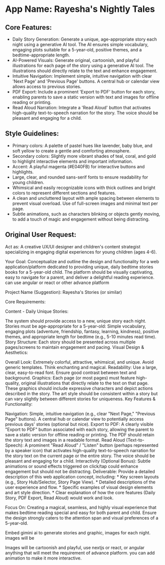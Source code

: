 # **App Name**: Rayesha's Nightly Tales

## Core Features:

- Daily Story Generation: Generate a unique, age-appropriate story each night using a generative AI tool. The AI ensures simple vocabulary, engaging plots suitable for a 5-year-old, positive themes, and a bedtime-appropriate length.
- AI-Powered Visuals: Generate original, cartoonish, and playful illustrations for each page of the story using a generative AI tool. The illustrations should directly relate to the text and enhance engagement.
- Intuitive Navigation: Implement simple, intuitive navigation with clear 'Next Page' and 'Previous Page' buttons. A central hub or calendar view allows access to previous stories.
- PDF Export: Include a prominent 'Export to PDF' button for each story, enabling parents to save a static version with text and images for offline reading or printing.
- Read Aloud Narration: Integrate a 'Read Aloud' button that activates high-quality text-to-speech narration for the story. The voice should be pleasant and engaging for a child.

## Style Guidelines:

- Primary colors: A palette of pastel hues like lavender, baby blue, and soft yellow to create a gentle and comforting atmosphere.
- Secondary colors: Slightly more vibrant shades of teal, coral, and gold to highlight interactive elements and important information.
- Accent: A playful magenta (#E040FB) for interactive buttons and highlights.
- Large, clear, and rounded sans-serif fonts to ensure readability for young children.
- Whimsical and easily recognizable icons with thick outlines and bright colors to represent different sections and features.
- A clean and uncluttered layout with ample spacing between elements to prevent visual overload. Use of full-screen images and minimal text per page.
- Subtle animations, such as characters blinking or objects gently moving, to add a touch of magic and engagement without being distracting.

## Original User Request:
Act as: A creative UX/UI designer and children's content strategist specializing in engaging digital experiences for young children (ages 4-6).

Your Goal: Conceptualize and outline the design and functionality for a web application/platform dedicated to providing unique, daily bedtime stories books for a 5-year-old child. The platform should be visually captivating, easy to navigate for a parent, and deliver a delightful reading experience. can use angular or react or other advance platform

Project Name (Suggestion): Rayesha's Stories (or similar)

Core Requirements:

Content - Daily Unique Stories:

The system should provide access to a new, unique story each night.
Stories must be age-appropriate for a 5-year-old: Simple vocabulary, engaging plots (adventure, friendship, fantasy, learning, kindness), positive themes, and appropriate length for bedtime (e.g., 5-10 minutes read time).
Story Structure: Each story should be presented across multiple pages/screens to maintain engagement and pacing.
Visual Design & Aesthetics:

Overall Look: Extremely colorful, attractive, whimsical, and unique. Avoid generic templates. Think enchanting and magical.
Readability: Use a large, clear, easy-to-read font. Ensure good contrast between text and background.
Graphics: Each page (or most pages) must feature high-quality, original illustrations that directly relate to the text on that page. These graphics should include expressive characters and depict actions described in the story. The art style should be consistent within a story but can vary slightly between different stories for uniqueness.
Key Features & Functionality:

Navigation: Simple, intuitive navigation (e.g., clear "Next Page," "Previous Page" buttons). A central hub or calendar view to potentially access previous days' stories (optional but nice).
Export to PDF: A clearly visible "Export to PDF" button associated with each story, allowing the parent to save a static version for offline reading or printing. The PDF should retain the story text and images in a readable format.
Read Aloud (Text-to-Speech): A prominent "Read Aloud" / "Listen" button (perhaps represented by a speaker icon) that activates high-quality text-to-speech narration for the story text on the current page or the entire story. The voice should be pleasant and engaging for a child.
Interactivity (Optional Bonus): Subtle animations or sound effects triggered on click/tap could enhance engagement but should not be distracting.
Deliverable: Provide a detailed description of this web application concept, including: * Key screen layouts (e.g., Story Hub/Selector, Story Page View). * Detailed descriptions of the user experience and flow. * Specific examples of visual design elements and art style direction. * Clear explanation of how the core features (Daily Story, PDF Export, Read Aloud) would work and look.

Focus On: Creating a magical, seamless, and highly visual experience that makes bedtime reading special and easy for both parent and child. Ensure the design strongly caters to the attention span and visual preferences of a 5-year-old.

Embed gimini ai to generate stories and graphic, images for each night. images will be

Images will be cartoonish and playful, use nextjs or react, or angular anything that will meet the requirement of advance platform. you can add animation to make it more interactive.
  